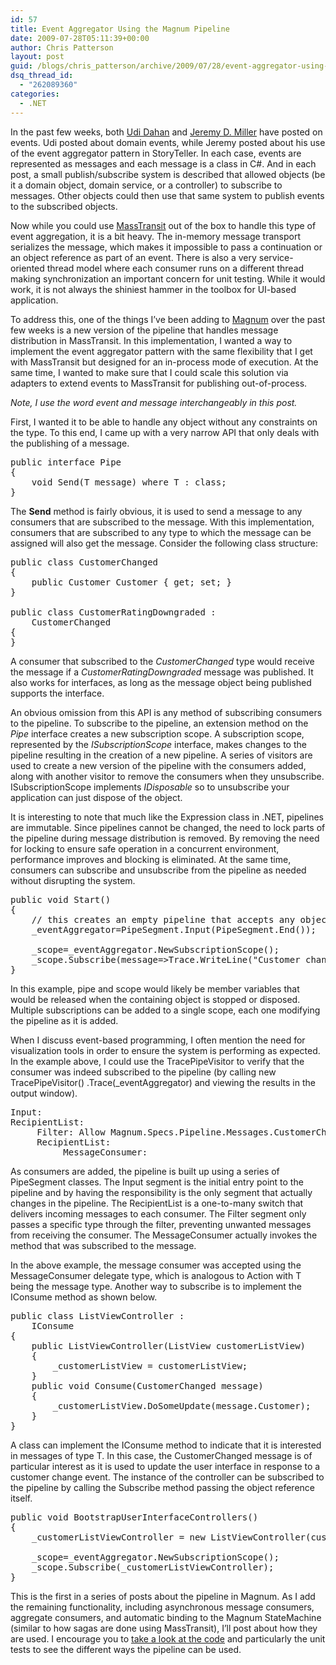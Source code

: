 ```yaml
---
id: 57
title: Event Aggregator Using the Magnum Pipeline
date: 2009-07-28T05:11:39+00:00
author: Chris Patterson
layout: post
guid: /blogs/chris_patterson/archive/2009/07/28/event-aggregator-using-the-magnum-pipeline.aspx
dsq_thread_id:
  - "262089360"
categories:
  - .NET
---
```

In the past few weeks, both [Udi Dahan](http://www.udidahan.com/2009/06/14/domain-events-salvation/) and [Jeremy D. Miller](http://codebetter.com/blogs/jeremy.miller/archive/2009/07/23/how-i-m-using-the-event-aggregator-pattern-in-storyteller.aspx) have posted on events. Udi posted about domain events, while Jeremy posted about his use of the event aggregator pattern in StoryTeller. In each case, events are represented as messages and each message is a class in C#. And in each post, a small publish/subscribe system is described that allowed objects (be it a domain object, domain service, or a controller) to subscribe to messages. Other objects could then use that same system to publish events to the subscribed objects.

Now while you could use [MassTransit](http://code.google.com/p/masstransit/) out of the box to handle this type of event aggregation, it is a bit heavy. The in-memory message transport serializes the message, which makes it impossible to pass a continuation or an object reference as part of an event. There is also a very service-oriented thread model where each consumer runs on a different thread making synchronization an important concern for unit testing. While it would work, it is not always the shiniest hammer in the toolbox for UI-based application.

To address this, one of the things I&#8217;ve been adding to [Magnum](http://code.google.com/p/magnum/) over the past few weeks is a new version of the pipeline that handles message distribution in MassTransit. In this implementation, I wanted a way to implement the event aggregator pattern with the same flexibility that I get with MassTransit but designed for an in-process mode of execution. At the same time, I wanted to make sure that I could scale this solution via adapters to extend events to MassTransit for publishing out-of-process.

_Note, I use the word event and message interchangeably in this post._

First, I wanted it to be able to handle any object without any constraints on the type. To this end, I came up with a very narrow API that only deals with the publishing of a message.

<pre>public interface Pipe
{
	void Send(T message) where T : class;
}
</pre>

The **Send** method is fairly obvious, it is used to send a message to any consumers that are subscribed to the message. With this implementation, consumers that are subscribed to any type to which the message can be assigned will also get the message. Consider the following class structure:

<pre>public class CustomerChanged
{
	public Customer Customer { get; set; }
}

public class CustomerRatingDowngraded : 
	CustomerChanged
{
}
</pre>

A consumer that subscribed to the _CustomerChanged_ type would receive the message if a _CustomerRatingDowngraded_ message was published. It also works for interfaces, as long as the message object being published supports the interface.

An obvious omission from this API is any method of subscribing consumers to the pipeline. To subscribe to the pipeline, an extension method on the _Pipe_ interface creates a new subscription scope. A subscription scope, represented by the _ISubscriptionScope_ interface, makes changes to the pipeline resulting in the creation of a new pipeline. A series of visitors are used to create a new version of the pipeline with the consumers added, along with another visitor to remove the consumers when they unsubscribe. ISubscriptionScope implements _IDisposable_ so to unsubscribe your application can just dispose of the object.

It is interesting to note that much like the Expression class in .NET, pipelines are immutable. Since pipelines cannot be changed, the need to lock parts of the pipeline during message distribution is removed. By removing the need for locking to ensure safe operation in a concurrent environment, performance improves and blocking is eliminated. At the same time, consumers can subscribe and unsubscribe from the pipeline as needed without disrupting the system.

<pre>public void Start()
{
	// this creates an empty pipeline that accepts any object
	_eventAggregator=PipeSegment.Input(PipeSegment.End());

	_scope=_eventAggregator.NewSubscriptionScope();
	_scope.Subscribe(message=&gt;Trace.WriteLine("Customer changed: "+message.CustomerName));
}
</pre>

In this example, pipe and scope would likely be member variables that would be released when the containing object is stopped or disposed. Multiple subscriptions can be added to a single scope, each one modifying the pipeline as it is added.

When I discuss event-based programming, I often mention the need for visualization tools in order to ensure the system is performing as expected. In the example above, I could use the TracePipeVisitor to verify that the consumer was indeed subscribed to the pipeline (by calling new TracePipeVisitor() .Trace(_eventAggregator) and viewing the results in the output window).

<pre>Input: 
RecipientList: 
     Filter: Allow Magnum.Specs.Pipeline.Messages.CustomerChanged
     RecipientList: 
          MessageConsumer: 
</pre>

As consumers are added, the pipeline is built up using a series of PipeSegment classes. The Input segment is the initial entry point to the pipeline and by having the responsibility is the only segment that actually changes in the pipeline. The RecipientList is a one-to-many switch that delivers incoming messages to each consumer. The Filter segment only passes a specific type through the filter, preventing unwanted messages from receiving the consumer. The MessageConsumer actually invokes the method that was subscribed to the message.

In the above example, the message consumer was accepted using the MessageConsumer delegate type, which is analogous to Action with T being the message type. Another way to subscribe is to implement the IConsume method as shown below.

<pre>public class ListViewController :
	IConsume
{
	public ListViewController(ListView customerListView)
	{
		_customerListView = customerListView;
	}
	public void Consume(CustomerChanged message)
	{
		_customerListView.DoSomeUpdate(message.Customer);
	}
}
</pre>

A class can implement the IConsume method to indicate that it is interested in messages of type T. In this case, the CustomerChanged message is of particular interest as it is used to update the user interface in response to a customer change event. The instance of the controller can be subscribed to the pipeline by calling the Subscribe method passing the object reference itself.

<pre>public void BootstrapUserInterfaceControllers()
{
	_customerListViewController = new ListViewController(customerListView);

	_scope=_eventAggregator.NewSubscriptionScope();
	_scope.Subscribe(_customerListViewController);
}
</pre>

This is the first in a series of posts about the pipeline in Magnum. As I add the remaining functionality, including asynchronous message consumers, aggregate consumers, and automatic binding to the Magnum StateMachine (similar to how sagas are done using MassTransit), I&#8217;ll post about how they are used. I encourage you to [take a look at the code](http://code.google.com/p/magnum/) and particularly the unit tests to see the different ways the pipeline can be used.